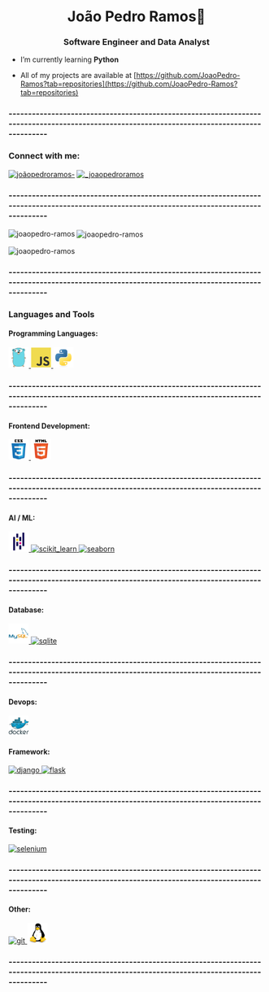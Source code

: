 <h1 align="center">João Pedro Ramos👋 </h1>
<h3 align="center">Software Engineer and Data Analyst</h3>


- I’m currently learning **Python**

- All of my projects are available at [https://github.com/JoaoPedro-Ramos?tab=repositories](https://github.com/JoaoPedro-Ramos?tab=repositories)
<h3>--------------------------------------------------------------------------------------------------------------------------------------------</h3>
<h3 align="left">Connect with me:</h3>
<p align="left">
<a href="https://linkedin.com/in/joãopedroramos-" target="blank"><img align="center" src="https://raw.githubusercontent.com/rahuldkjain/github-profile-readme-generator/master/src/images/icons/Social/linked-in-alt.svg" alt="joãopedroramos-" height="30" width="40" /></a>
<a href="https://instagram.com/_joaopedroramos" target="blank"><img align="center" src="https://raw.githubusercontent.com/rahuldkjain/github-profile-readme-generator/master/src/images/icons/Social/instagram.svg" alt="_joaopedroramos" height="30" width="40" /></a>
</p>
<h3>--------------------------------------------------------------------------------------------------------------------------------------------</h3>
<p><img align="left" src="https://github-readme-stats.vercel.app/api/top-langs?username=joaopedro-ramos&show_icons=true&locale=en&layout=compact" alt="joaopedro-ramos" /></p>

<p>&nbsp;<img align="center" src="https://github-readme-stats.vercel.app/api?username=joaopedro-ramos&show_icons=true&locale=en" alt="joaopedro-ramos" /></p>

<p><img align="center" src="https://github-readme-streak-stats.herokuapp.com/?user=joaopedro-ramos&" alt="joaopedro-ramos" /></p>
<h3>--------------------------------------------------------------------------------------------------------------------------------------------</h3>
<h3 align="left">Languages and Tools</h3>
<h4 align="left">Programming Languages:</h4>
<p align="left"> <a href="https://golang.org" target="_blank" rel="noreferrer"> <img src="https://raw.githubusercontent.com/devicons/devicon/master/icons/go/go-original.svg" alt="go" width="40" height="40"/> </a> <a href="https://developer.mozilla.org/en-US/docs/Web/JavaScript" target="_blank" rel="noreferrer"> <img src="https://raw.githubusercontent.com/devicons/devicon/master/icons/javascript/javascript-original.svg" alt="javascript" width="40" height="40"/> </a>   <a href="https://www.python.org" target="_blank" rel="noreferrer"> <img src="https://raw.githubusercontent.com/devicons/devicon/master/icons/python/python-original.svg" alt="python" width="40" height="40"/> </a> </p>
 <h3>--------------------------------------------------------------------------------------------------------------------------------------------</h3>
 <h4 align="left">Frontend Development:</h4>
<p align="left"> <a href="https://www.w3schools.com/css/" target="_blank" rel="noreferrer"> <img src="https://raw.githubusercontent.com/devicons/devicon/master/icons/css3/css3-original-wordmark.svg" alt="css3" width="40" height="40"/> </a> <a href="https://www.w3.org/html/" target="_blank" rel="noreferrer"> <img src="https://raw.githubusercontent.com/devicons/devicon/master/icons/html5/html5-original-wordmark.svg" alt="html5" width="40" height="40"/> </a> </p>
 <h3>--------------------------------------------------------------------------------------------------------------------------------------------</h3>
 <h4 align="left">AI / ML:</h4>
 <p align="left"> <a href="https://pandas.pydata.org/" target="_blank" rel="noreferrer"> <img src="https://raw.githubusercontent.com/devicons/devicon/2ae2a900d2f041da66e950e4d48052658d850630/icons/pandas/pandas-original.svg" alt="pandas" width="40" height="40"/> </a>   <a href="https://scikit-learn.org/" target="_blank" rel="noreferrer"> <img src="https://upload.wikimedia.org/wikipedia/commons/0/05/Scikit_learn_logo_small.svg" alt="scikit_learn" width="40" height="40"/> </a> <a href="https://seaborn.pydata.org/" target="_blank" rel="noreferrer"> <img src="https://seaborn.pydata.org/_images/logo-mark-lightbg.svg" alt="seaborn" width="40" height="40"/> </a> 
</p>
<h3>--------------------------------------------------------------------------------------------------------------------------------------------</h3>
 <h4 align="left">Database:</h4>
 <p align="left">  <a href="https://www.mysql.com/" target="_blank" rel="noreferrer"> <img src="https://raw.githubusercontent.com/devicons/devicon/master/icons/mysql/mysql-original-wordmark.svg" alt="mysql" width="40" height="40"/> </a>   <a href="https://www.sqlite.org/" target="_blank" rel="noreferrer"> <img src="https://www.vectorlogo.zone/logos/sqlite/sqlite-icon.svg" alt="sqlite" width="40" height="40"/> </a> </p>
 <h3>--------------------------------------------------------------------------------------------------------------------------------------------</h3>  
 <h4 align="left">Devops:</h4> 
 <p align="left"> <a href="https://www.docker.com/" target="_blank" rel="noreferrer"> <img src="https://raw.githubusercontent.com/devicons/devicon/master/icons/docker/docker-original-wordmark.svg" alt="docker" width="40" height="40"/> </a>  </p>
  <h4 align="left">Framework:</h4> 
  <p align="left">  <a href="https://www.djangoproject.com/" target="_blank" rel="noreferrer"> <img src="https://cdn.worldvectorlogo.com/logos/django.svg" alt="django" width="40" height="40"/> </a>  <a href="https://flask.palletsprojects.com/" target="_blank" rel="noreferrer"> <img src="https://www.vectorlogo.zone/logos/pocoo_flask/pocoo_flask-icon.svg" alt="flask" width="40" height="40"/> </a> </p>
<h3>--------------------------------------------------------------------------------------------------------------------------------------------</h3>   
  <h4 align="left">Testing:</h4> 
  <p align="left">   <a href="https://www.selenium.dev" target="_blank" rel="noreferrer"> <img src="https://raw.githubusercontent.com/detain/svg-logos/780f25886640cef088af994181646db2f6b1a3f8/svg/selenium-logo.svg" alt="selenium" width="40" height="40"/> </a> </p>
 <h3>--------------------------------------------------------------------------------------------------------------------------------------------</h3> 
 <h4 align="left">Other:</h4> 
 <p align="left"> <a href="https://git-scm.com/" target="_blank" rel="noreferrer"> <img src="https://www.vectorlogo.zone/logos/git-scm/git-scm-icon.svg" alt="git" width="40" height="40"/> </a> <a href="https://www.linux.org/" target="_blank" rel="noreferrer"> <img src="https://raw.githubusercontent.com/devicons/devicon/master/icons/linux/linux-original.svg" alt="linux" width="40" height="40"/> </a> </p>
<h3>--------------------------------------------------------------------------------------------------------------------------------------------</h3>

